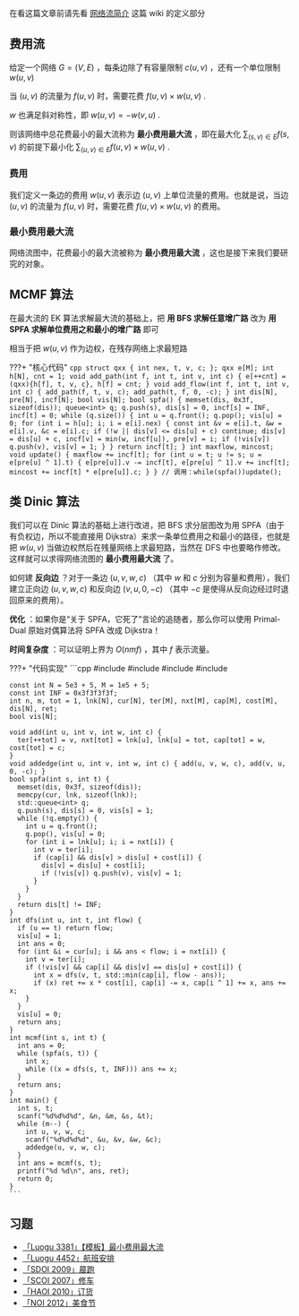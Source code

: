 在看这篇文章前请先看 [网络流简介](../flow.md) 这篇 wiki 的定义部分

## 费用流

给定一个网络 $G=(V,E)$ ，每条边除了有容量限制 $c(u,v)$ ，还有一个单位限制 $w(u,v)$ 

当 $(u,v)$ 的流量为 $f(u,v)$ 时，需要花费 $f(u,v)\times w(u,v)$ .

 $w$ 也满足斜对称性，即 $w(u,v)=-w(v,u)$ .

则该网络中总花费最小的最大流称为 **最小费用最大流** ，即在最大化 $\sum_{(s,v)\in E}f(s,v)$ 的前提下最小化 $\sum_{(u,v)\in E}f(u,v)\times w(u,v)$ .

### 费用

我们定义一条边的费用 $w(u,v)$ 表示边 $(u,v)$ 上单位流量的费用。也就是说，当边 $(u,v)$ 的流量为 $f(u,v)$ 时，需要花费 $f(u,v)\times w(u,v)$ 的费用。

### 最小费用最大流

网络流图中，花费最小的最大流被称为 **最小费用最大流** ，这也是接下来我们要研究的对象。

## MCMF 算法

在最大流的 EK 算法求解最大流的基础上，把 **用 BFS 求解任意增广路** 改为 **用 SPFA 求解单位费用之和最小的增广路** 即可

相当于把 $w(u,v)$ 作为边权，在残存网络上求最短路

???+ "核心代码"
    ```cpp
    struct qxx {
      int nex, t, v, c;
    };
    qxx e[M];
    int h[N], cnt = 1;
    void add_path(int f, int t, int v, int c) {
      e[++cnt] = (qxx){h[f], t, v, c}, h[f] = cnt;
    }
    void add_flow(int f, int t, int v, int c) {
      add_path(f, t, v, c);
      add_path(t, f, 0, -c);
    }
    int dis[N], pre[N], incf[N];
    bool vis[N];
    bool spfa() {
      memset(dis, 0x3f, sizeof(dis));
      queue<int> q;
      q.push(s), dis[s] = 0, incf[s] = INF, incf[t] = 0;
      while (q.size()) {
        int u = q.front();
        q.pop();
        vis[u] = 0;
        for (int i = h[u]; i; i = e[i].nex) {
          const int &v = e[i].t, &w = e[i].v, &c = e[i].c;
          if (!w || dis[v] <= dis[u] + c) continue;
          dis[v] = dis[u] + c, incf[v] = min(w, incf[u]), pre[v] = i;
          if (!vis[v]) q.push(v), vis[v] = 1;
        }
      }
      return incf[t];
    }
    int maxflow, mincost;
    void update() {
      maxflow += incf[t];
      for (int u = t; u != s; u = e[pre[u] ^ 1].t) {
        e[pre[u]].v -= incf[t], e[pre[u] ^ 1].v += incf[t];
        mincost += incf[t] * e[pre[u]].c;
      }
    }
    // 调用：while(spfa())update();
    ```

## 类 Dinic 算法

我们可以在 Dinic 算法的基础上进行改进，把 BFS 求分层图改为用 SPFA（由于有负权边，所以不能直接用 Dijkstra）来求一条单位费用之和最小的路径，也就是把 $w(u,v)$ 当做边权然后在残量网络上求最短路，当然在 DFS 中也要略作修改。这样就可以求得网络流图的 **最小费用最大流** 了。

如何建 **反向边** ？对于一条边 $(u,v,w,c)$ （其中 $w$ 和 $c$ 分别为容量和费用），我们建立正向边 $(u,v,w,c)$ 和反向边 $(v,u,0,-c)$ （其中 $-c$ 是使得从反向边经过时退回原来的费用）。

 **优化** ：如果你是“关于 SPFA，它死了”言论的追随者，那么你可以使用 Primal-Dual 原始对偶算法将 SPFA 改成 Dijkstra！

 **时间复杂度** ：可以证明上界为 $O(nmf)$ ，其中 $f$ 表示流量。

???+ "代码实现"
    ```cpp
    #include <algorithm>
    #include <cstdio>
    #include <cstring>
    #include <queue>
    
    const int N = 5e3 + 5, M = 1e5 + 5;
    const int INF = 0x3f3f3f3f;
    int n, m, tot = 1, lnk[N], cur[N], ter[M], nxt[M], cap[M], cost[M], dis[N], ret;
    bool vis[N];
    
    void add(int u, int v, int w, int c) {
      ter[++tot] = v, nxt[tot] = lnk[u], lnk[u] = tot, cap[tot] = w, cost[tot] = c;
    }
    void addedge(int u, int v, int w, int c) { add(u, v, w, c), add(v, u, 0, -c); }
    bool spfa(int s, int t) {
      memset(dis, 0x3f, sizeof(dis));
      memcpy(cur, lnk, sizeof(lnk));
      std::queue<int> q;
      q.push(s), dis[s] = 0, vis[s] = 1;
      while (!q.empty()) {
        int u = q.front();
        q.pop(), vis[u] = 0;
        for (int i = lnk[u]; i; i = nxt[i]) {
          int v = ter[i];
          if (cap[i] && dis[v] > dis[u] + cost[i]) {
            dis[v] = dis[u] + cost[i];
            if (!vis[v]) q.push(v), vis[v] = 1;
          }
        }
      }
      return dis[t] != INF;
    }
    int dfs(int u, int t, int flow) {
      if (u == t) return flow;
      vis[u] = 1;
      int ans = 0;
      for (int &i = cur[u]; i && ans < flow; i = nxt[i]) {
        int v = ter[i];
        if (!vis[v] && cap[i] && dis[v] == dis[u] + cost[i]) {
          int x = dfs(v, t, std::min(cap[i], flow - ans));
          if (x) ret += x * cost[i], cap[i] -= x, cap[i ^ 1] += x, ans += x;
        }
      }
      vis[u] = 0;
      return ans;
    }
    int mcmf(int s, int t) {
      int ans = 0;
      while (spfa(s, t)) {
        int x;
        while ((x = dfs(s, t, INF))) ans += x;
      }
      return ans;
    }
    int main() {
      int s, t;
      scanf("%d%d%d%d", &n, &m, &s, &t);
      while (m--) {
        int u, v, w, c;
        scanf("%d%d%d%d", &u, &v, &w, &c);
        addedge(u, v, w, c);
      }
      int ans = mcmf(s, t);
      printf("%d %d\n", ans, ret);
      return 0;
    }
    ```

## 习题

-    [「Luogu 3381」【模板】最小费用最大流](https://www.luogu.com.cn/problemnew/show/P3381) 
-    [「Luogu 4452」航班安排](https://www.luogu.com.cn/problemnew/show/P4452) 
-    [「SDOI 2009」晨跑](https://www.luogu.com.cn/problem/P2153) 
-    [「SCOI 2007」修车](https://www.luogu.com.cn/problem/P2053) 
-    [「HAOI 2010」订货](https://www.luogu.com.cn/problem/P2517) 
-    [「NOI 2012」美食节](https://loj.ac/problem/2674) 
